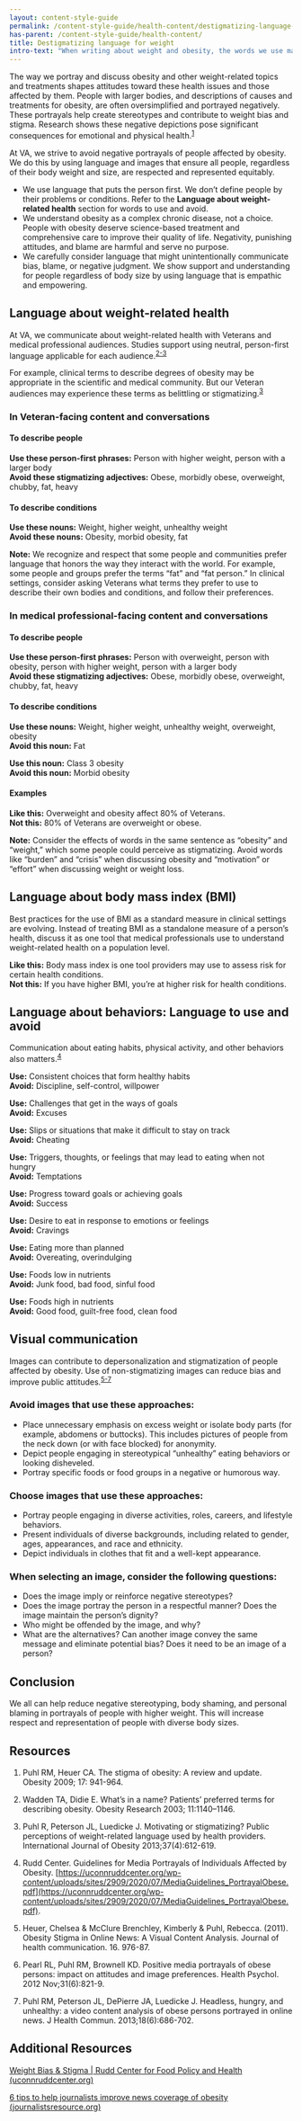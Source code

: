 ```yaml
---
layout: content-style-guide
permalink: /content-style-guide/health-content/destigmatizing-language-for-weight
has-parent: /content-style-guide/health-content/
title: Destigmatizing language for weight
intro-text: "When writing about weight and obesity, the words we use matter. This is true for communication with Veterans and in our treatment plans, policies, and other documents."
---
```


The way we portray and discuss obesity and other weight-related topics and treatments shapes attitudes toward these health issues and those affected by them. People with larger bodies, and descriptions of causes and treatments for obesity, are often oversimplified and portrayed negatively. These portrayals help create stereotypes and contribute to weight bias and stigma. Research shows these negative depictions pose significant consequences for emotional and physical health.<sup>[1](#resources)</sup>

At VA, we strive to avoid negative portrayals of people affected by obesity. We do this by using language and images that ensure all people, regardless of their body weight and size, are respected and represented equitably.

-	We use language that puts the person first. We don’t define people by their problems or conditions. Refer to the **Language about weight-related health** section for words to use and avoid.
-	We understand obesity as a complex chronic disease, not a choice. People with obesity deserve science-based treatment and comprehensive care to improve their quality of life. Negativity, punishing attitudes, and blame are harmful and serve no purpose.
-	We carefully consider language that might unintentionally communicate bias, blame, or negative judgment. We show support and understanding for people regardless of body size by using language that is empathic and empowering. 

## Language about weight-related health

At VA, we communicate about weight-related health with Veterans and medical professional audiences. Studies support using neutral, person-first language applicable for each audience.<sup>[2-3](#resources)</sup>

For example, clinical terms to describe degrees of obesity may be appropriate in the scientific and medical community. But our Veteran audiences may experience these terms as belittling or stigmatizing.<sup>[3](#resources)</sup>

### In Veteran-facing content and conversations

#### To describe people

**Use these person-first phrases:** Person with higher weight, person with a larger body<br>
**Avoid these stigmatizing adjectives:** Obese, morbidly obese, overweight, chubby, fat, heavy

#### To describe conditions

**Use these nouns:** Weight, higher weight, unhealthy weight<br>
**Avoid these nouns:** Obesity, morbid obesity, fat

**Note:** We recognize and respect that some people and communities prefer language that honors the way they interact with the world. For example, some people and groups prefer the terms “fat” and “fat person.” In clinical settings, consider asking  Veterans what terms they prefer to use to describe their own bodies and conditions, and follow their preferences. 

### In medical professional-facing content and conversations

#### To describe people

**Use these person-first phrases:** Person with overweight, person with obesity, person with higher weight, person with a larger body<br>
**Avoid these stigmatizing adjectives:** Obese, morbidly obese, overweight, chubby, fat, heavy

#### To describe conditions

**Use these nouns:** Weight, higher weight, unhealthy weight, overweight, obesity<br>
**Avoid this noun:** Fat

**Use this noun:** Class 3 obesity<br>
**Avoid this noun:** Morbid obesity

#### Examples

**Like this:** Overweight and obesity affect 80% of Veterans.<br>
**Not this:** 80% of Veterans are overweight or obese.

**Note:** Consider the effects of words in the same sentence as “obesity” and “weight,” which some people could perceive as stigmatizing. Avoid words like “burden” and “crisis” when discussing obesity and “motivation” or “effort” when discussing weight or weight loss.

## Language about body mass index (BMI)

Best practices for the use of BMI as a standard measure in clinical settings are evolving. Instead of treating BMI as a standalone measure of a person’s health, discuss it as one tool that medical professionals use to understand weight-related health on a population level.

**Like this:** Body mass index is one tool providers may use to assess risk for certain health conditions.<br>
**Not this:** If you have higher BMI, you’re at higher risk for health conditions.

## Language about behaviors: Language to use and avoid

Communication about eating habits, physical activity, and other behaviors also matters.<sup>[4](#resources)</sup>

**Use:** Consistent choices that form healthy habits<br>
**Avoid:** Discipline, self-control, willpower

**Use:** Challenges that get in the ways of goals<br>
**Avoid:** Excuses

**Use:** Slips or situations that make it difficult to stay on track<br>
**Avoid:** Cheating

**Use:** Triggers, thoughts, or feelings that may lead to eating when not hungry<br>
**Avoid:** Temptations

**Use:** Progress toward goals or achieving goals<br>
**Avoid:** Success

**Use:** Desire to eat in response to emotions or feelings<br>
**Avoid:** Cravings

**Use:** Eating more than planned<br>
**Avoid:** Overeating, overindulging

**Use:** Foods low in nutrients<br>
**Avoid:** Junk food, bad food, sinful food

**Use:** Foods high in nutrients<br>
**Avoid:** Good food, guilt-free food, clean food

## Visual communication

Images can contribute to depersonalization and stigmatization of people affected by obesity. Use of non-stigmatizing images can reduce bias and improve public attitudes.<sup>[5-7](#resources)</sup>

### Avoid images that use these approaches:

-	Place unnecessary emphasis on excess weight or isolate body parts (for example, abdomens or buttocks). This includes pictures of people from the neck down (or with face blocked) for anonymity.  
-	Depict people engaging in stereotypical “unhealthy” eating behaviors or looking disheveled.
-	Portray specific foods or food groups in a negative or humorous way.

### Choose images that use these approaches:

-	Portray people engaging in diverse activities, roles, careers, and lifestyle behaviors.  
-	Present individuals of diverse backgrounds, including related to gender, ages, appearances, and race and ethnicity.
-	Depict individuals in clothes that fit and a well-kept appearance.  

### When selecting an image, consider the following questions:

-	Does the image imply or reinforce negative stereotypes?  
-	Does the image portray the person in a respectful manner? Does the image maintain the person’s dignity?  
-	Who might be offended by the image, and why?  
-	What are the alternatives? Can another image convey the same message and eliminate potential bias? Does it need to be an image of a person?

## Conclusion

We all can help reduce negative stereotyping, body shaming, and personal blaming in portrayals of people with higher weight. This will increase respect and representation of people with diverse body sizes. 

## Resources

1. Puhl RM, Heuer CA. The stigma of obesity: A review and update. Obesity 2009; 17: 941-964.

2. Wadden TA, Didie E. What’s in a name? Patients’ preferred terms for describing obesity. Obesity Research 2003; 11:1140–1146.

3. Puhl R, Peterson JL, Luedicke J. Motivating or stigmatizing? Public perceptions of weight-related language used by health providers. International Journal of Obesity 2013;37(4):612-619.

4. Rudd Center. Guidelines for Media Portrayals of Individuals Affected by Obesity. [https://uconnruddcenter.org/wp-content/uploads/sites/2909/2020/07/MediaGuidelines_PortrayalObese.pdf](https://uconnruddcenter.org/wp-content/uploads/sites/2909/2020/07/MediaGuidelines_PortrayalObese.pdf).

5. Heuer, Chelsea & McClure Brenchley, Kimberly & Puhl, Rebecca. (2011). Obesity Stigma in Online News: A Visual Content Analysis. Journal of health communication. 16. 976-87.

6. Pearl RL, Puhl RM, Brownell KD. Positive media portrayals of obese persons: impact on attitudes and image preferences. Health Psychol. 2012 Nov;31(6):821-9.

7. Puhl RM, Peterson JL, DePierre JA, Luedicke J. Headless, hungry, and unhealthy: a video content analysis of obese persons portrayed in online news. J Health Commun. 2013;18(6):686-702.

## Additional Resources

[Weight Bias & Stigma | Rudd Center for Food Policy and Health (uconnruddcenter.org)](https://uconnruddcenter.org/research/weight-bias-stigma/)

[6 tips to help journalists improve news coverage of obesity (journalistsresource.org)](https://journalistsresource.org/health/myths-misinformation-obesity-stigmatizing-news-tips-journalists/)

